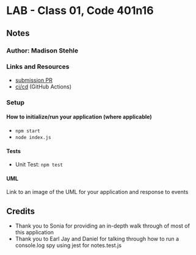 # LAB - Class 01, Code 401n16

## Notes

### Author: Madison Stehle

### Links and Resources

- [submission PR](https://github.com/madisonstehle/notes/pulls?q=is%3Apr+is%3Aclosed)
- [ci/cd](https://github.com/madisonstehle/notes/actions) (GitHub Actions)

### Setup

#### How to initialize/run your application (where applicable)

- `npm start`
- `node index.js`

#### Tests

- Unit Test: `npm test`

#### UML

Link to an image of the UML for your application and response to events

## Credits
- Thank you to Sonia for providing an in-depth walk through of most of this application
- Thank you to Earl Jay and Daniel for talking through how to run a console.log spy using jest for notes.test.js